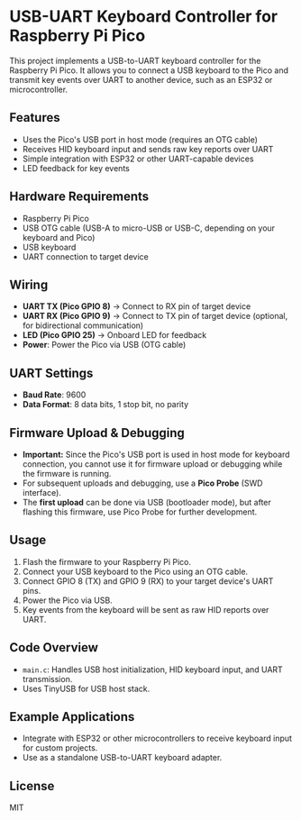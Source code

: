 # USB-UART Keyboard Controller for Raspberry Pi Pico

This project implements a USB-to-UART keyboard controller for the Raspberry Pi Pico. It allows you to connect a USB keyboard to the Pico and transmit key events over UART to another device, such as an ESP32 or microcontroller.

## Features
- Uses the Pico's USB port in host mode (requires an OTG cable)
- Receives HID keyboard input and sends raw key reports over UART
- Simple integration with ESP32 or other UART-capable devices
- LED feedback for key events

## Hardware Requirements
- Raspberry Pi Pico
- USB OTG cable (USB-A to micro-USB or USB-C, depending on your keyboard and Pico)
- USB keyboard
- UART connection to target device

## Wiring
- **UART TX (Pico GPIO 8)** → Connect to RX pin of target device
- **UART RX (Pico GPIO 9)** → Connect to TX pin of target device (optional, for bidirectional communication)
- **LED (Pico GPIO 25)** → Onboard LED for feedback
- **Power**: Power the Pico via USB (OTG cable)

## UART Settings
- **Baud Rate**: 9600
- **Data Format**: 8 data bits, 1 stop bit, no parity

## Firmware Upload & Debugging
- **Important:** Since the Pico's USB port is used in host mode for keyboard connection, you cannot use it for firmware upload or debugging while the firmware is running.
- For subsequent uploads and debugging, use a **Pico Probe** (SWD interface).
- The **first upload** can be done via USB (bootloader mode), but after flashing this firmware, use Pico Probe for further development.

## Usage
1. Flash the firmware to your Raspberry Pi Pico.
2. Connect your USB keyboard to the Pico using an OTG cable.
3. Connect GPIO 8 (TX) and GPIO 9 (RX) to your target device's UART pins.
4. Power the Pico via USB.
5. Key events from the keyboard will be sent as raw HID reports over UART.

## Code Overview
- `main.c`: Handles USB host initialization, HID keyboard input, and UART transmission.
- Uses TinyUSB for USB host stack.

## Example Applications
- Integrate with ESP32 or other microcontrollers to receive keyboard input for custom projects.
- Use as a standalone USB-to-UART keyboard adapter.

## License
MIT
